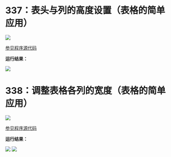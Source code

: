 # 337：表头与列的高度设置（表格的简单应用）

<img src="http://image.renkaigis.com/keepcoding/2018022201.png">

<a href="https://github.com/renkaigis/KeepCoding/tree/master/2018/02/22" target="_blank">参见程序源代码</a>

**运行结果：**

<img src="http://image.renkaigis.com/keepcoding/2018022202.png">

# 338：调整表格各列的宽度（表格的简单应用）

<img src="http://image.renkaigis.com/keepcoding/2018022203.png">

<a href="https://github.com/renkaigis/KeepCoding/tree/master/2018/02/22" target="_blank">参见程序源代码</a>

**运行结果：**

<img src="http://image.renkaigis.com/keepcoding/2018022204.png">

<img src="http://image.renkaigis.com/keepcoding/2018022205.png">

